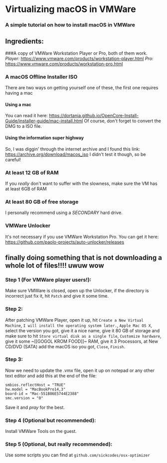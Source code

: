 # Virtualizing macOS in VMWare
### A simple tutorial on how to install macOS in VMWare

## Ingredients:
###A copy of VMWare Workstation Player or Pro, both of them work.
*Player:* https://www.vmware.com/products/workstation-player.html
*Pro:* https://www.vmware.com/products/workstation-pro.html

### A macOS Offline Installer ISO

There are two ways on getting yourself one of these, the first one requires having a mac

#### Using a mac
You can read it here: https://dortania.github.io/OpenCore-Install-Guide/installer-guide/mac-install.html
Of course, don't forget to convert the DMG to a ISO file.

#### Using the information super highway
So, I was diggin' through the internet archive and I found this link: https://archive.org/download/macos_iso
I didn't test it though, so be careful!

### At least 12 GB of RAM
If you _really_ don't want to suffer with the slowness, make sure the VM has at least 6GB of RAM

### At least 80 GB of free storage
I personally recommend using a *SECONDARY* hard drive.

### VMWare Unlocker
It's not necessary if you use VMWare Workstation Pro.
You can get it here: https://github.com/paolo-projects/auto-unlocker/releases

## finally doing something that is not downloading a whole lot of files!!!! uwuw wow

### Step 1 (For VMWare player users!):
Make sure VMWare is closed, open up the Unlocker, if the directory is incorrect just fix it, hit `Patch` and give it some time.

### Step 2:
After patching VMWare Player, open it up, hit `Create a New Virtual Machine`, `I will install the operating system later.`, `Apple Mac OS X`, select the version you got, give it a nice name, give it 80 GB of storage and make sure to hit `Store virtual disk as a single file`, `Customize hardware`, give it some ~[[GOGOL KROM FOOD]]~ RAM, give it 3 Processors, at New CD/DVD (SATA) add the macOS iso you got, `Close`, `Finish`.

### Step 3:
Now we need to update the .vmx file, open it up on notepad or any other text editor and add this at the end of the file:
```
smbios.reflectHost = "TRUE"
hw.model = "MacBookPro14,3"
board-id = "Mac-551B86E5744E2388"
smc.version = "0"
```
Save it and _pray_ for the best.

### Step 4 (Optional but recommended):
Install VMWare Tools on the guest.

### Step 5 (Optional, but really recommended):
Use some scripts you can find at `github.com/sickcodes/osx-optimizer`

